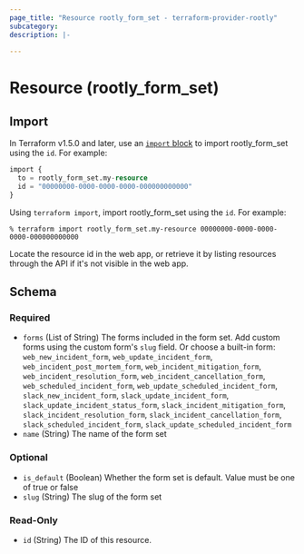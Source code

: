```yaml
---
page_title: "Resource rootly_form_set - terraform-provider-rootly"
subcategory:
description: |-
    
---
```


# Resource (rootly_form_set)





## Import

In Terraform v1.5.0 and later, use an [`import` block](https://developer.hashicorp.com/terraform/language/import) to import rootly_form_set using the `id`. For example:

```terraform
import {
  to = rootly_form_set.my-resource
  id = "00000000-0000-0000-0000-000000000000"
}
```

Using `terraform import`, import rootly_form_set using the `id`. For example:

```console
% terraform import rootly_form_set.my-resource 00000000-0000-0000-0000-000000000000
```

Locate the resource id in the web app, or retrieve it by listing resources through the API if it's not visible in the web app.

<!-- schema generated by tfplugindocs -->
## Schema

### Required

- `forms` (List of String) The forms included in the form set. Add custom forms using the custom form's `slug` field. Or choose a built-in form: `web_new_incident_form`, `web_update_incident_form`, `web_incident_post_mortem_form`, `web_incident_mitigation_form`, `web_incident_resolution_form`, `web_incident_cancellation_form`, `web_scheduled_incident_form`, `web_update_scheduled_incident_form`, `slack_new_incident_form`, `slack_update_incident_form`, `slack_update_incident_status_form`, `slack_incident_mitigation_form`, `slack_incident_resolution_form`, `slack_incident_cancellation_form`, `slack_scheduled_incident_form`, `slack_update_scheduled_incident_form`
- `name` (String) The name of the form set

### Optional

- `is_default` (Boolean) Whether the form set is default. Value must be one of true or false
- `slug` (String) The slug of the form set

### Read-Only

- `id` (String) The ID of this resource.
